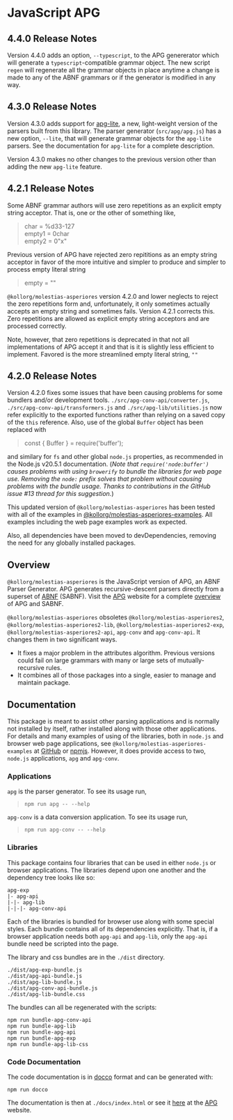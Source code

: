 # JavaScript APG

## 4.4.0 Release Notes

Version 4.4.0 adds an option, `--typescript`, to the APG genererator which will
generate a `typescript`-compatible grammar object. The new script `regen` will
regenerate all the grammar objects in place anytime a change is made to any of
the ABNF grammars or if the generator is modified in any way.

## 4.3.0 Release Notes

Version 4.3.0 adds support for [apg-lite](https://github.com/ldthomas/apg-lite),
a new, light-weight version of the parsers built from this library.
The parser generator (`src/apg/apg.js`) has a new option, `--lite`, that will
generate grammar objects for the `apg-lite` parsers.
See the documentation for `apg-lite` for a complete description.

Version 4.3.0 makes no other changes to the previous version other than adding the new `apg-lite` feature.

## 4.2.1 Release Notes

Some ABNF grammar authors will use zero repetitions as an explicit empty string acceptor.
That is, one or the other of something like,

> char = %d33-127  
> empty1 = 0char  
> empty2 = 0"x"

Previous version of APG have rejected zero repititions as an empty string acceptor in favor of
the more intuitive and simpler to produce and simpler to process empty literal string

> empty = ""

`@kollorg/molestias-asperiores` version 4.2.0 and lower neglects to reject the zero repetitions form and, unfortunately,
it only sometimes actually accepts an empty string and sometimes fails.
Version 4.2.1 corrects this. Zero repetitions are allowed as explicit empty string acceptors and
are processed correctly.

Note, however, that zero repetitions is deprecated in that not all implementations of APG accept it
and that is it is slightly less efficient to implement.
Favored is the more streamlined empty literal string, `""`

## 4.2.0 Release Notes

Version 4.2.0 fixes some issues that have been causing problems for some bundlers and/or development tools.
`./src/apg-conv-api/converter.js`, `./src/apg-conv-api/transformers.js` and `./src/apg-lib/utilities.js` now refer
explicitly to the exported functions rather than relying on a saved copy of the `this` reference.
Also, use of the global `Buffer` object has been replaced with

> const { Buffer } = require('buffer');

and similary for `fs` and other global `node.js` properties, as recommended in the Node.js v20.5.1 documentation.
(_Note that `require('node:buffer')` causes problems with using `browerify` to bundle the libraries for web page use.
Removing the `node:` prefix solves that problem without causing problems with the bundle usage. Thanks to contributions
in the GitHub issue #13 thread for this suggestion._)

This updated version of `@kollorg/molestias-asperiores` has been tested with all of the examples in [@kollorg/molestias-asperiores-examples](https://github.com/kollorg/molestias-asperiores-examples). All examples including the web page examples work as expected.

Also, all dependencies have been moved to devDependencies, removing the need for any globally installed packages.

## Overview

`@kollorg/molestias-asperiores` is the JavaScript version of APG, an ABNF Parser Generator. APG generates recursive-descent parsers directly from a superset of [ABNF](https://tools.ietf.org/html/rfc5234) (SABNF). Visit the [APG](https://sabnf.com/) website for a complete [overview](https://sabnf.com/overview/) of APG and SABNF.

`@kollorg/molestias-asperiores` obsoletes `@kollorg/molestias-asperiores2`, `@kollorg/molestias-asperiores2-lib`, `@kollorg/molestias-asperiores2-exp`, `@kollorg/molestias-asperiores2-api`, `apg-conv` and `apg-conv-api`. It changes them in two significant ways.

- It fixes a major problem in the attributes algorithm. Previous versions could fail on large grammars with many or large sets of mutually-recursive rules.
- It combines all of those packages into a single, easier to manage and maintain package.

## Documentation

This package is meant to assist other parsing applications and is normally not installed by itself, rather installed along with those other applications. For details and many examples of using of the libraries, both in `node.js` and browser web page applications, see `@kollorg/molestias-asperiores-examples` at [GitHub](https://github.com/kollorg/molestias-asperiores-examples) or [npmjs](https://www.npmjs.com/package/@kollorg/molestias-asperiores-examples).
However, it does provide access to two, `node.js` applications, `apg` and `apg-conv`.

### Applications

`apg` is the parser generator. To see its usage run,

> `npm run apg -- --help`

`apg-conv` is a data conversion application. To see its usage run,

> `npm run apg-conv -- --help`

### Libraries

This package contains four libraries that can be used in either `node.js` or browser applications.
The libraries depend upon one another and the dependency tree looks like so:

```
apg-exp
|- apg-api
|-|- apg-lib
|-|-|- apg-conv-api
```

Each of the libraries is bundled for browser use along with some special styles.
Each bundle contains all of its dependencies explicitly. That is, if a browser application needs both `apg-api` and `apg-lib`, only the `apg-api` bundle need be scripted into the page.

The library and css bundles are in the `./dist` directory.

```
./dist/apg-exp-bundle.js
./dist/apg-api-bundle.js
./dist/apg-lib-bundle.js
./dist/apg-conv-api-bundle.js
./dist/apg-lib-bundle.css
```

The bundles can all be regenerated with the scripts:

```
npm run bundle-apg-conv-api
npm run bundle-apg-lib
npm run bundle-apg-api
npm run bundle-apg-exp
npm run bundle-apg-lib-css
```

### Code Documentation

The code documentation is in [docco](http://ashkenas.com/docco/) format and can be generated with:

```
npm run docco
```

The documentation is then at `./docs/index.html` or see it [here](https://sabnf.com/docs/@kollorg/molestias-asperiores/) at the [APG](https://sabnf.com/) website.

